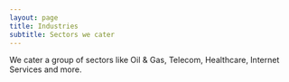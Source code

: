 ```yaml
---
layout: page
title: Industries 
subtitle: Sectors we cater
---
```


We cater a group of sectors like Oil & Gas, Telecom, Healthcare, Internet Services and more.





